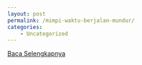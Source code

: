 ```yaml
---
layout: post
permalink: /mimpi-waktu-berjalan-mundur/
categories:
    - Uncategorized
---
```


[Baca Selengkapnya](/02)